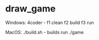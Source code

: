 # draw_game

Windows: 
    4coder - f1 clean f2 build f3 run

MacOS:
    ./build.sh - builds
    run ./game
